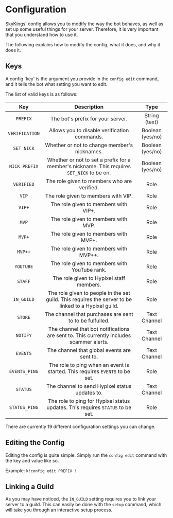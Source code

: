 # Configuration

SkyKings' config allows you to modify the way the bot behaves, as well as set up some useful things for your server. 
Therefore, it is very important that you understand how to use it.

The following explains how to modify the config, what it does, and why it does it.

## Keys

A config 'key' is the argument you provide in the `config edit` command, and it tells the bot what setting you want to edit.

The list of valid keys is as follows:

| Key | Description | Type |
|:---:|:-----------:|:----:|
| `PREFIX` | The bot's prefix for your server. | String (text) | 
| `VERIFICATION` | Allows you to disable verification commands. | Boolean (yes/no) |
| `SET_NICK` | Whether or not to change member's nicknames. | Boolean (yes/no) |
| `NICK_PREFIX` | Whether or not to set a prefix for a member's nickname. This requires `SET_NICK` to be on. | Boolean (yes/no) |
| `VERIFIED` | The role given to members who are verified. | Role |
| `VIP` | The role given to members with VIP. | Role |
| `VIP+` | The role given to members with VIP+. | Role |
| `MVP` | The role given to members with MVP. | Role |
| `MVP+` | The role given to members with MVP+. | Role |
| `MVP++` | The role given to members with MVP++. | Role |
| `YOUTUBE` | The role given to members with YouTube rank. | Role |
| `STAFF` | The role given to Hypixel staff members. | Role |
| `IN_GUILD` | The role given to people in the set guild. This requires the server to be linked to a Hypixel guild. | Role |
| `STORE` | The channel that purchases are sent to to be fulfulled. | Text Channel |
| `NOTIFY` | The channel that bot notifications are sent to. This currently includes scammer alerts. | Text Channel |
| `EVENTS` | The channel that global events are sent to. | Text Channel |
| `EVENTS_PING` | The role to ping when an event is started. This requires `EVENTS` to be set. | Role |
| `STATUS` | The channel to send Hypixel status updates to. | Text Channel |
| `STATUS_PING` | The role to ping for Hypixel status updates. This requires `STATUS` to be set. | Role |

There are currently 19 different configuration settings you can change.

## Editing the Config

Editing the config is quite simple. Simply run the `config edit` command with the key and value like so.

Example: `k!config edit PREFIX !`

## Linking a Guild

As you may have noticed, the `IN_GUILD` setting requires you to link your server to a guild. This can easily be done with the `setup` command, which will take you through an interactive setup process.
